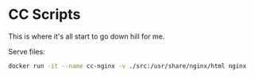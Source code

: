 # CC Scripts

This is where it's all start to go down hill for me.

Serve files:

```bash
docker run -it --name cc-nginx -v ./src:/usr/share/nginx/html nginx
```
